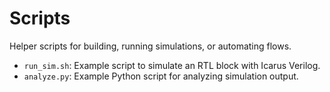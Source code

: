 # Scripts

Helper scripts for building, running simulations, or automating flows.

- `run_sim.sh`: Example script to simulate an RTL block with Icarus Verilog.
- `analyze.py`: Example Python script for analyzing simulation output.
